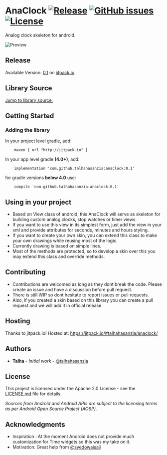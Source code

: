 # AnaClock  [![Release](https://jitpack.io/v/talhahasanzia/anaclock.svg)](https://jitpack.io/#talhahasanzia/anaclock/0.1)  [![GitHub issues](https://img.shields.io/github/issues/talhahasanzia/anaclock.svg)](https://github.com/talhahasanzia/anaclock/issues)   [![License](https://img.shields.io/badge/License-Apache%202.0-blue.svg)](https://opensource.org/licenses/Apache-2.0)
Analog clock skeleton for android.

![Preview](https://github.com/talhahasanzia/anaclock/blob/master/preview.gif)

## Release
Available Version:  [0.1](https://github.com/talhahasanzia/anaclock/releases/tag/0.1) on [jitpack.io](https://jitpack.io/#talhahasanzia/anaclock/0.1) 


## Library Source
[Jump to library source.](https://github.com/talhahasanzia/anaclock/tree/master/anaclocklib)

## Getting Started

### Adding the library

In your project level gradle, add:
```
    maven { url "http://jitpack.io" }
```

In your app level gradle **(4.0+)**, add:
```
    implementation 'com.github.talhahasanzia:anaclock:0.1'
```
for gradle versions **below 4.0** use:
```
    compile 'com.github.talhahasanzia:anaclock:0.1'
```
## Using in your project
- Based on View class of android, this AnaClock will serve as skeleton for building custom analog clocks, stop watches or timer views.
- If you want to use this view in its simplest form, just add the view in your xml and provide attributes for seconds, minutes and hours styling.
- If you want to create your own skin, you can extend this class to make your own drawings while reusing most of the logic.
- Currently drawing is based on simple lines.
- Most of the methods are protected, so to develop a skin over this you may extend this class and override methods.



## Contributing

- Contributions are welcomed as long as they dont break the code. Please create an issue and have a discussion before pull request.
- There is still WIP so dont hesitate to report issues or pull requests.
- Also, if you created a skin based on this library you can create a pull request and we will add it in official release.


## Hosting

Thanks to jitpack.io! Hosted at: https://jitpack.io/#talhahasanzia/anaclock/

## Authors

* **Talha** - *Initial work* - [@talhahasanzia](https://github.com/talhahasanzia)

## License

This project is licensed under the Apache 2.0 License - see the [LICENSE.md](https://github.com/talhahasanzia/anaclock/blob/master/LICENSE) file for details.

*Sources from Android and Android APIs are subject to the licensing terms as per Android Open Source Project (AOSP).*

## Acknowledgments

* Inspiration : At the moment Android does not provide much customization for Time widgets so this was my take on it.
* Motivation: Great help from [@syedowaisali](https://github.com/syedowaisali)

